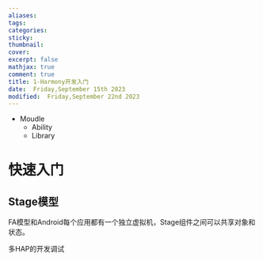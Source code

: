 ```yaml
---
aliases: 
tags: 
categories:
sticky:
thumbnail:
cover: 
excerpt: false
mathjax: true
comment: true
title: 1-Harmony开发入门
date:  Friday,September 15th 2023
modified:  Friday,September 22nd 2023
---
```

- Moudle
	- Ability
	- Library

# 快速入门

## Stage模型

FA模型和Android每个应用都有一个独立虚拟机，Stage组件之间可以共享对象和状态。

多HAP的开发调试
